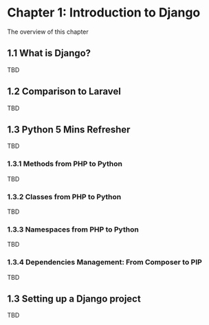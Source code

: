 # Chapter 1: Introduction to Django

The overview of this chapter

## 1.1 What is Django?

TBD

## 1.2 Comparison to Laravel

TBD

## 1.3 Python 5 Mins Refresher

TBD

### 1.3.1 Methods from PHP to Python
TBD
### 1.3.2 Classes from PHP to Python
TBD
### 1.3.3 Namespaces from PHP to Python
TBD
### 1.3.4 Dependencies Management: From Composer to PIP
TBD
## 1.3 Setting up a Django project
TBD
